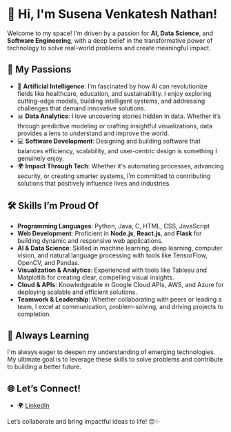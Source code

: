 # 👋 Hi, I'm Susena Venkatesh Nathan!  

Welcome to my space! I'm driven by a passion for **AI, Data Science**, and **Software Engineering**, with a deep belief in the transformative power of technology to solve real-world problems and create meaningful impact.

## 🌟 My Passions  
- 🧠 **Artificial Intelligence**: I’m fascinated by how AI can revolutionize fields like healthcare, education, and sustainability. I enjoy exploring cutting-edge models, building intelligent systems, and addressing challenges that demand innovative solutions.  
- 📊 **Data Analytics**: I love uncovering stories hidden in data. Whether it’s through predictive modeling or crafting insightful visualizations, data provides a lens to understand and improve the world.  
- 💻 **Software Development**: Designing and building software that balances efficiency, scalability, and user-centric design is something I genuinely enjoy.  
- 🌍 **Impact Through Tech**: Whether it's automating processes, advancing security, or creating smarter systems, I’m committed to contributing solutions that positively influence lives and industries.

## 🛠️ Skills I’m Proud Of  
- **Programming Languages**: Python, Java, C, HTML, CSS, JavaScript  
- **Web Development**: Proficient in **Node.js**, **React.js**, and **Flask** for building dynamic and responsive web applications.  
- **AI & Data Science**: Skilled in machine learning, deep learning, computer vision, and natural language processing with tools like TensorFlow, OpenCV, and Pandas.  
- **Visualization & Analytics**: Experienced with tools like Tableau and Matplotlib for creating clear, compelling visual insights.  
- **Cloud & APIs**: Knowledgeable in Google Cloud APIs, AWS, and Azure for deploying scalable and efficient solutions.  
- **Teamwork & Leadership**: Whether collaborating with peers or leading a team, I excel at communication, problem-solving, and driving projects to completion.  

## 🌱 Always Learning  
I'm always eager to deepen my understanding of emerging technologies. My ultimate goal is to leverage these skills to solve problems and contribute to building a better future.  

## 🌐 Let’s Connect!  
- 🌍 [LinkedIn](https://www.linkedin.com/in/susena-venkatesh-nathan/)  

Let’s collaborate and bring impactful ideas to life! 😊✨  
